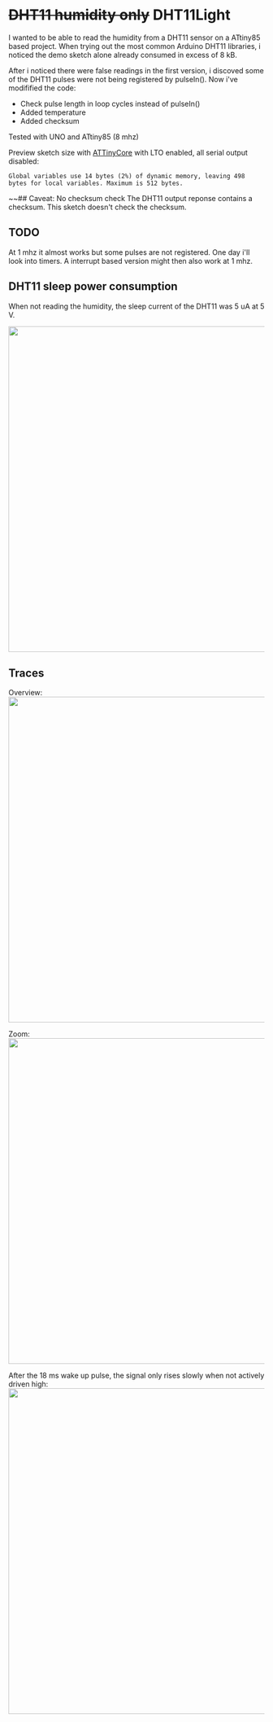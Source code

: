 # ~~DHT11 humidity only~~ DHT11Light

I wanted to be able to read the humidity from a DHT11 sensor on a ATtiny85 based project. When trying out the most common Arduino DHT11 libraries, i noticed the demo sketch alone already consumed in excess of 8 kB.

After i noticed there were false readings in the first version, i discoved some of the DHT11 pulses were not being registered by pulseIn(). Now i've modifified the code:
- Check pulse length in loop cycles instead of pulseIn()
- Added temperature
- Added checksum

Tested with UNO and ATtiny85 (8 mhz)

Preview sketch size with [ATTinyCore](https://github.com/SpenceKonde/ATTinyCore) with LTO enabled, all serial output disabled:
```Sketch uses 986 bytes (12%) of program storage space. Maximum is 8192 bytes.
Global variables use 14 bytes (2%) of dynamic memory, leaving 498 bytes for local variables. Maximum is 512 bytes.
```
~~## Caveat: No checksum check
The DHT11 output reponse contains a checksum. This sketch doesn't check the checksum.

## TODO
At 1 mhz it almost works but some pulses are not registered. One day i'll look into timers. A interrupt based version might then also work at 1 mhz.

## DHT11 sleep power consumption

When not reading the humidity, the sleep current of the DHT11 was 5 uA at 5 V.

<img src="https://raw.githubusercontent.com/chocotov1/DHT11_humidity_only/master/media/DHT11_sleep_current.jpg" width=640>

## Traces
Overview:<br>
<img src="https://raw.githubusercontent.com/chocotov1/DHT11_humidity_only/master/media/DHT11_scope_overview.jpg" width=640>

Zoom:<br>
<img src="https://raw.githubusercontent.com/chocotov1/DHT11_humidity_only/master/media/DHT11_scope_zoom.jpg" width=640>

After the 18 ms wake up pulse, the signal only rises slowly when not actively driven high:<br>
<img src="https://raw.githubusercontent.com/chocotov1/DHT11_humidity_only/master/media/DHT11_scope_start.jpg" width=640>
